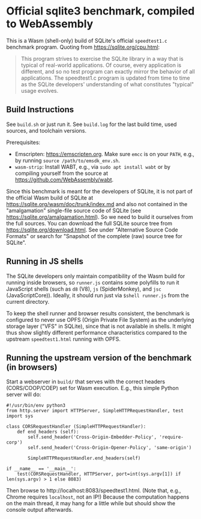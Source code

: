# Official sqlite3 benchmark, compiled to WebAssembly

This is a Wasm (shell-only) build of SQLite's official `speedtest1.c` benchmark program.
Quoting from https://sqlite.org/cpu.html:
> This program strives to exercise the SQLite library in a way that is typical of real-world applications. Of course, every application is different, and so no test program can exactly mirror the behavior of all applications. The speedtest1.c program is updated from time to time as the SQLite developers' understanding of what constitutes "typical" usage evolves.

## Build Instructions

See `build.sh` or just run it.
See `build.log` for the last build time, used sources, and toolchain versions.

Prerequisites:
- Emscripten: https://emscripten.org. Make sure `emcc` is on your `PATH`, e.g., by running `source /path/to/emsdk_env.sh`.
- `wasm-strip`: Install WABT, e.g., via `sudo apt install wabt` or by compiling yourself from the source at https://github.com/WebAssembly/wabt.

Since this benchmark is meant for the developers of SQLite, it is not part of the official Wasm build of SQLite at https://sqlite.org/wasm/doc/trunk/index.md and also not contained in the "amalgamation" single-file source code of SQLite (see https://sqlite.org/amalgamation.html).
So we need to build it ourselves from the full sources.
You can download the full SQLite source tree from https://sqlite.org/download.html.
See under "Alternative Source Code Formats" or search for "Snapshot of the complete (raw) source tree for SQLite".

## Running in JS shells

The SQLite developers only maintain compatibility of the Wasm build for running inside browsers, so `runner.js` contains some polyfills to run it JavaScript shells (such as `d8` (V8), `js` (SpiderMonkey), and `jsc` (JavaScriptCore)).
Ideally, it should run just via `$shell runner.js` from the current directory.

To keep the shell runner and browser results consistent, the benchmark is configured to never use OPFS (Origin Private File System) as the underlying storage layer ("VFS" in SQLite), since that is not available in shells.
It might thus show slightly different performance characteristics compared to the upstream `speedtest1.html` running with OPFS.

## Running the upstream version of the benchmark (in browsers)

Start a webserver in `build/` that serves with the correct headers (CORS/COOP/COEP) set for Wasm execution.
E.g., this simple Python server will do:
```
#!/usr/bin/env python3
from http.server import HTTPServer, SimpleHTTPRequestHandler, test
import sys

class CORSRequestHandler (SimpleHTTPRequestHandler):
    def end_headers (self):
        self.send_header('Cross-Origin-Embedder-Policy', 'require-corp')
        self.send_header('Cross-Origin-Opener-Policy', 'same-origin')

        SimpleHTTPRequestHandler.end_headers(self)

if __name__ == '__main__':
    test(CORSRequestHandler, HTTPServer, port=int(sys.argv[1]) if len(sys.argv) > 1 else 8083)
```

Then browse to http://localhost:8083/speedtest1.html.
(Note that, e.g., Chrome requires `localhost`, not an IP!)
Because the computation happens on the main thread, it may hang for a little while but should show the console output afterwards.
